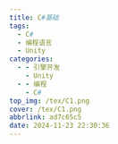 ```yaml
---
title: C#基础
tags:
  - C#
  - 编程语言
  - Unity
categories:
  - - 引擎开发
    - Unity
  - - 编程
    - C#
top_img: /tex/C1.png
cover: /tex/C1.png
abbrlink: ad7c65c5
date: 2024-11-23 22:30:36
---
```


